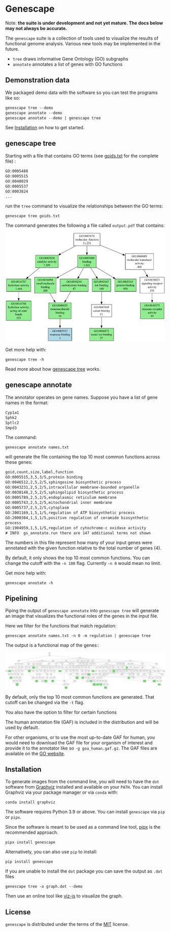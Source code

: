 # Genescape

Note: **the suite is under development and not yet mature. The docs below may not always be accurate.**

The `genescape` suite is a collection of tools used to visualize the results of functional genome analysis. Various new tools may be implemented in the future.

* `tree` draws informative Gene Ontology (GO) subgraphs
* `annotate` annotates a list of genes with GO functions

## Demonstration data

We packaged demo data with the software so you can test the programs like so:

```console
genescape tree --demo
genescape annotate --demo
genescape annotate --demo | genescape tree
```

See [Installation](#installation) on how to get started.

## genescape tree

Starting with a file that contains GO terms (see [goids.txt](src/genescape/data/goids.txt) for the complete file)
:

```
GO:0005488
GO:0005515
GO:0048029
GO:0005537
GO:0003824
...
```

run the `tree` command to visualize the relationships between the GO terms:

```console
genescape tree goids.txt 
```

The command generates the following a file called `output.pdf` that contains:

![Example output](docs/images/demo.png)

Get more help with:

```console
genescape tree -h
```
Read more about how [genescape tree](docs/gs_tree.md) works.

## genescape annotate

The annotator operates on gene names. Suppose you have a list of gene names in the format:

```
Cyp1a1
Sphk2
Sptlc2
Smpd3
```

The command:

```console
genescape annotate names.txt 
```

will generate the file containing the top 10 most common functions across these genes:

```
goid,count,size,label,function
GO:0005515,3,5,3/5,protein binding
GO:0046512,2,5,2/5,sphingosine biosynthetic process
GO:0043231,2,5,2/5,intracellular membrane-bounded organelle
GO:0030148,2,5,2/5,sphingolipid biosynthetic process
GO:0005789,2,5,2/5,endoplasmic reticulum membrane
GO:0005743,2,5,2/5,mitochondrial inner membrane
GO:0005737,2,5,2/5,cytoplasm
GO:2001169,1,5,1/5,regulation of ATP biosynthetic process
GO:2000304,1,5,1/5,positive regulation of ceramide biosynthetic process
GO:1904959,1,5,1/5,regulation of cytochrome-c oxidase activity
# INFO	gs_annotate.run	there are 147 additional terms not shown
```

The numbers in this file represent how many of your input genes were annotated with the given function relative to the total number of genes (4).

By default, it only shows the top 10 most common functions. You can change the cutoff with the `-n 100` flag. Currently `-n 0` would mean no limit.

Get more help with:

```console
genescape annotate -h
```

## Pipelining

Piping the output of `genescape annotate` into `genescape tree` will generate an image that visualizes the functional roles of the genes in the input file. 

Here we filter for the functions that match regulation:

```console
genescape annotate names.txt -n 0 -m regulation | genescape tree
```

The output is a functional map of the genes::

![Example output with labels](docs/images/genelist.png)

By default, only the top 10 most common functions are generated. That cutoff can be changed via the `-t` flag.

You also have the option to filter for certain functions

The human annotation file (GAF) is included in the distribution and will be used by default. 

For other organisms, or to use the most up-to-date GAF for human, you would need to download the GAF file for your organism of interest and provide it to the annotator like so `-g goa_human.gaf.gz`. The GAF files are available on the [GO website](http://current.geneontology.org/annotations/). 

## Installation

To generate images from the command line, you will need to have the `dot` software from [Graphviz](https://graphviz.org/) installed and available on your `PATH`. You can install Graphviz via your package manager or via `conda` with:

```console  
conda install graphviz
```

The software requires Python 3.9 or above. You can install `genescape` via `pip` or `pipx`.

Since the software is meant to be used as a command line tool, [pipx][pipx] is the recommended approach. 

```console
pipx install genescape
```

Alternatively, you can also use `pip` to install:

```console
pip install genescape
```

[pipx]: https://pipx.pypa.io/stable/

If you are unable to install the `dot` package you can save the output as `.dot` files 

```console
genescape tree -o graph.dot --demo
```

Then use an online tool like [viz-js](http://viz-js.com/) to visualize the graph.

## License

`genescape` is distributed under the terms of the [MIT](https://spdx.org/licenses/MIT.html) license.
